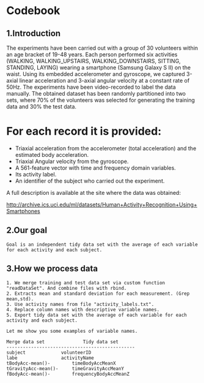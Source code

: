 Codebook
==============================================================

## 1.Introduction
The experiments have been carried out with a group of 30 volunteers within an age bracket of 19-48 years. Each person performed six activities (WALKING, WALKING_UPSTAIRS, WALKING_DOWNSTAIRS, SITTING, STANDING, LAYING) wearing a smartphone (Samsung Galaxy S II) on the waist. Using its embedded accelerometer and gyroscope, we captured 3-axial linear acceleration and 3-axial angular velocity at a constant rate of 50Hz. The experiments have been video-recorded to label the data manually. The obtained dataset has been randomly partitioned into two sets, where 70% of the volunteers was selected for generating the training data and 30% the test data. 

For each record it is provided:
======================================

- Triaxial acceleration from the accelerometer (total acceleration) and the estimated body acceleration.
- Triaxial Angular velocity from the gyroscope. 
- A 561-feature vector with time and frequency domain variables. 
- Its activity label. 
- An identifier of the subject who carried out the experiment.

 A full description is available at the site where the data was obtained: 

http://archive.ics.uci.edu/ml/datasets/Human+Activity+Recognition+Using+Smartphones 

## 2.Our goal
	Goal is an independent tidy data set with the average of each variable for each activity and each subject.

## 3.How we process data
	1. We merge training and test data set via custom function "readDataSet". And combine files with rbind.
	2. Extracts mean and standard deviation for each measurement. (Grep mean,std).
	3. Use activity names from file "activity_labels.txt".
	4. Replace column names with descriptive variable names.
	5. Export tidy data set with the average of each variable for each activity and each subject.

	Let me show you some examples of variable names.
	
	Merge data set             	Tidy data set
 	-----------------------------------------------
 	subject				volunteerID
 	labe				activityName
 	tBodyAcc-mean()-		timeBodyAccMeanX
 	tGravityAcc-mean()-		timeGravityAccMeanY
 	fBodyAcc-mean()-		frequencyBodyAccMeanZ


